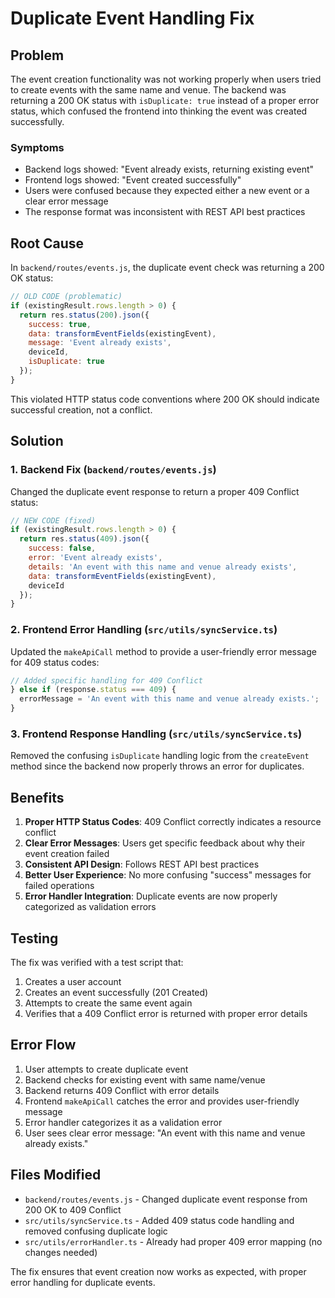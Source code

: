 # Duplicate Event Handling Fix

## Problem
The event creation functionality was not working properly when users tried to create events with the same name and venue. The backend was returning a 200 OK status with `isDuplicate: true` instead of a proper error status, which confused the frontend into thinking the event was created successfully.

### Symptoms
- Backend logs showed: "Event already exists, returning existing event"
- Frontend logs showed: "Event created successfully" 
- Users were confused because they expected either a new event or a clear error message
- The response format was inconsistent with REST API best practices

## Root Cause
In `backend/routes/events.js`, the duplicate event check was returning a 200 OK status:

```javascript
// OLD CODE (problematic)
if (existingResult.rows.length > 0) {
  return res.status(200).json({
    success: true,
    data: transformEventFields(existingEvent),
    message: 'Event already exists',
    deviceId,
    isDuplicate: true
  });
}
```

This violated HTTP status code conventions where 200 OK should indicate successful creation, not a conflict.

## Solution

### 1. Backend Fix (`backend/routes/events.js`)
Changed the duplicate event response to return a proper 409 Conflict status:

```javascript
// NEW CODE (fixed)
if (existingResult.rows.length > 0) {
  return res.status(409).json({
    success: false,
    error: 'Event already exists',
    details: 'An event with this name and venue already exists',
    data: transformEventFields(existingEvent),
    deviceId
  });
}
```

### 2. Frontend Error Handling (`src/utils/syncService.ts`)
Updated the `makeApiCall` method to provide a user-friendly error message for 409 status codes:

```javascript
// Added specific handling for 409 Conflict
} else if (response.status === 409) {
  errorMessage = 'An event with this name and venue already exists.';
}
```

### 3. Frontend Response Handling (`src/utils/syncService.ts`)
Removed the confusing `isDuplicate` handling logic from the `createEvent` method since the backend now properly throws an error for duplicates.

## Benefits
1. **Proper HTTP Status Codes**: 409 Conflict correctly indicates a resource conflict
2. **Clear Error Messages**: Users get specific feedback about why their event creation failed
3. **Consistent API Design**: Follows REST API best practices
4. **Better User Experience**: No more confusing "success" messages for failed operations
5. **Error Handler Integration**: Duplicate events are now properly categorized as validation errors

## Testing
The fix was verified with a test script that:
1. Creates a user account
2. Creates an event successfully (201 Created)
3. Attempts to create the same event again
4. Verifies that a 409 Conflict error is returned with proper error details

## Error Flow
1. User attempts to create duplicate event
2. Backend checks for existing event with same name/venue
3. Backend returns 409 Conflict with error details
4. Frontend `makeApiCall` catches the error and provides user-friendly message
5. Error handler categorizes it as a validation error
6. User sees clear error message: "An event with this name and venue already exists."

## Files Modified
- `backend/routes/events.js` - Changed duplicate event response from 200 OK to 409 Conflict
- `src/utils/syncService.ts` - Added 409 status code handling and removed confusing duplicate logic
- `src/utils/errorHandler.ts` - Already had proper 409 error mapping (no changes needed)

The fix ensures that event creation now works as expected, with proper error handling for duplicate events.
